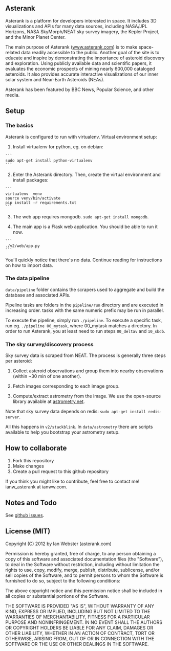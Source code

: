 ## Asterank

Asterank is a platform for developers interested in space.  It includes 3D visualizations and APIs for many data sources, including NASA/JPL Horizons, NASA SkyMorph/NEAT sky survey imagery, the Kepler Project, and the Minor Planet Center.

The main purpose of Asterank (www.asterank.com) is to make space-related data readily accessible to the public.  Another goal of the site is to educate and inspire by demonstrating the importance of asteroid discovery and exploration.  Using publicly available data and scientific papers, it evaluates the economic prospects of mining nearly 600,000 cataloged asteroids.  It also provides accurate interactive visualizations of our inner solar system and Near-Earth Asteroids (NEAs).

Asterank has been featured by BBC News, Popular Science, and other media.

## Setup

### The basics

Asterank is configured to run with virtualenv.  Virtual environment setup:

  1. Install virtualenv for python, eg. on debian:

    ```
    sudo apt-get install python-virtualenv
    ```

  2. Enter the Asterank directory.  Then, create the virtual environment and install packages:

    ```
    virtualenv  venv
    source venv/bin/activate
    pip install -r requirements.txt
    ```

  3. The web app requires mongodb.  `sudo apt-get install mongodb`.

  4. The main app is a Flask web application.  You should be able to run it now.

    ```
    ./v2/web/app.py
    ```

You'll quickly notice that there's no data.  Continue reading for instructions on how to import data.

### The data pipeline

`data/pipeline` folder contains the scrapers used to aggregate and build the database and associated APIs.

Pipeline tasks are folders in the `pipeline/run` directory and are executed in increasing order.  tasks with the same numeric prefix may be run in parallel.

To execute the pipeline, simply run `./pipeline`.  To execute a specific task, run eg. `./pipeline 00_mytask`, where 00\_mytask matches a directory.  In order to run Asterank, you at least need to run steps `00_deltav` and `10_sbdb`.

### The sky survey/discovery process

Sky survey data is scraped from NEAT.  The process is generally three steps per asteroid:

  1. Collect asteroid observations and group them into nearby observations (within ~30 min of one another).

  2. Fetch images corresponding to each image group.

  3. Compute/extract astrometry from the image.  We use the open-source library available at [astrometry.net](http://astrometry.net).

Note that sky survey data depends on redis: `sudo apt-get install redis-server`.

All this happens in `v2/stackblink`.  In `data/astrometry` there are scripts available to help you bootstrap your astrometry setup.

## How to collaborate

  1. Fork this repository
  2. Make changes
  3. Create a pull request to this github repository

If you think you might like to contribute, feel free to contact me! ianw\_asterank at ianww.com.

## Notes and Todo

See [github issues](https://github.com/typpo/asterank/issues?state=open).

## License (MIT)

Copyright (C) 2012 by Ian Webster (asterank.com)

Permission is hereby granted, free of charge, to any person obtaining a copy
of this software and associated documentation files (the "Software"), to deal
in the Software without restriction, including without limitation the rights
to use, copy, modify, merge, publish, distribute, sublicense, and/or sell
copies of the Software, and to permit persons to whom the Software is
furnished to do so, subject to the following conditions:

The above copyright notice and this permission notice shall be included in
all copies or substantial portions of the Software.

THE SOFTWARE IS PROVIDED "AS IS", WITHOUT WARRANTY OF ANY KIND, EXPRESS OR
IMPLIED, INCLUDING BUT NOT LIMITED TO THE WARRANTIES OF MERCHANTABILITY,
FITNESS FOR A PARTICULAR PURPOSE AND NONINFRINGEMENT. IN NO EVENT SHALL THE
AUTHORS OR COPYRIGHT HOLDERS BE LIABLE FOR ANY CLAIM, DAMAGES OR OTHER
LIABILITY, WHETHER IN AN ACTION OF CONTRACT, TORT OR OTHERWISE, ARISING FROM,
OUT OF OR IN CONNECTION WITH THE SOFTWARE OR THE USE OR OTHER DEALINGS IN
THE SOFTWARE.
